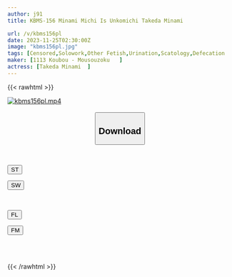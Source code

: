 ```yaml
---
author: j91
title: KBMS-156 Minami Michi Is Unkomichi Takeda Minami

url: /v/kbms156pl
date: 2023-11-25T02:30:00Z
image: "kbms156pl.jpg"
tags: [Censored,Solowork,Other Fetish,Urination,Scatology,Defecation	 ]
maker: [1113 Koubou - Mousouzoku   ]
actress: [Takeda Minami  ]
---
```



{{< rawhtml >}}

<div class="video" data-videoid="1WwDkoGW0rFdj9">
    <a href="javascript:;">
        <img src="/v/kbms156pl/kbms156pl.jpg" width="WIDTH" height="HEIGHT" alt="kbms156pl.mp4" loading="lazy">
    </a>
</div>

<script type="text/javascript" src="https://j91.asia/asset/on-demand-st.js"></script>

<br>
  <link rel="stylesheet" href="https://j91.asia/asset/bs5.css">
  
  <center>
  <button class="btn btn-primary" type="button" data-bs-toggle="collapse" data-bs-target=".multi-collapse" aria-expanded="false" aria-controls="multiCollapseExample1 multiCollapseExample2"><h2>Download</h2></button></center>
</p>
<div class="row">
  <div class="col">
    <div class="collapse multi-collapse" id="multiCollapseExample1">
      <div class="card card-body">
	      	      <br>
<div class="buttons">  
<p><a href="https://streamtape.to/v/1WwDkoGW0rFdj9" target="_blank"><button class="btn-hover color-3"><i class="fa fa-download"></i> ST</button></a></p>
<p><a href="https://flaswish.com/w2hlwtgi232d" target="_blank"><button class="btn-hover color-2"><i class="fa fa-download"></i> SW</button></a></p></div>
    </div>
  </div>
</div>
  <div class="col">
    <div class="collapse multi-collapse" id="multiCollapseExample2">
      <div class="card card-body">
	      <br>
<div class="buttons">
<p><a href="javascript:;" target="_blank"><button class="btn-hover color-9"><i class="fa fa-download"></i> FL</button></a></p>
<p><a href="javascript:;" target="_blank"><button class="btn-hover color-8"><i class="fa fa-download"></i> FM</button></a></p></div>
<br><br>
      </div>
    </div>
  </div>
</div>

{{< /rawhtml >}}

